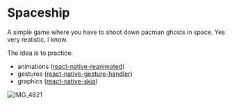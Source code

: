 # Spaceship

A simple game where you have to shoot down pacman ghosts in space. Yes very realistic, I know.


The idea is to practice:
- animations ([react-native-reanimated](https://github.com/software-mansion/react-native-reanimated))
- gestures ([react-native-gesture-handler](https://github.com/software-mansion/react-native-gesture-handler))
- graphics ([react-native-skia](https://github.com/shopify/react-native-skia))


![IMG_4821](https://github.com/user-attachments/assets/1e1f9edf-eabd-433c-a673-3b80dd4e0b17)
